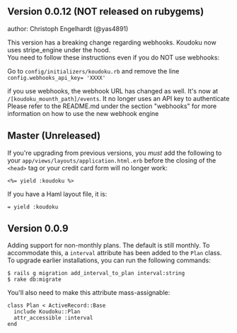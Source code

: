 ## Version 0.0.12 (NOT released on rubygems)
author: Christoph Engelhardt (@yas4891)

This version has a breaking change regarding webhooks.
Koudoku now uses stripe_engine under the hood.  
You need to follow these instructions even if you do NOT use webhooks: 

Go to `config/initializers/koudoku.rb` and remove the line `config.webhooks_api_key= 'XXXX'`

if you use webhooks, the webhook URL has changed as well. It's now at `/[koudoku_mounth_path]/events`. 
It no longer uses an API key to authenticate
Please refer to the README.md under the section "webhooks" for more information on how to use the 
new webhook engine

## Master (Unreleased)

If you're upgrading from previous versions, you *must* add the following to
your `app/views/layouts/application.html.erb` before the closing of the `<head>`
tag or your credit card form will no longer work:

    <%= yield :koudoku %>
    
If you have a Haml layout file, it is:

    = yield :koudoku

## Version 0.0.9

Adding support for non-monthly plans. The default is still monthly. To
accommodate this, a `interval` attribute has been added to the `Plan` class.
To upgrade earlier installations, you can run the following commands:

    $ rails g migration add_interval_to_plan interval:string
    $ rake db:migrate
    
You'll also need to make this attribute mass-assignable:

    class Plan < ActiveRecord::Base
      include Koudoku::Plan
      attr_accessible :interval
    end
